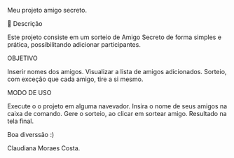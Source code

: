 Meu projeto amigo secreto.

📖 Descrição

Este projeto consiste em um sorteio de Amigo Secreto de forma simples e prática, possibilitando adicionar participantes.

OBJETIVO

Inserir nomes dos amigos.
Visualizar a lista de amigos adicionados.
Sorteio, com exceção que cada amigo, tire a si mesmo.

MODO DE USO

Execute o o projeto em alguma navevador.
Insira o nome de seus amigos na caixa de comando.
Gere o sorteio, ao clicar em sortear amigo.
Resultado na tela final.

Boa diverssão :)

Claudiana Moraes Costa.

        
